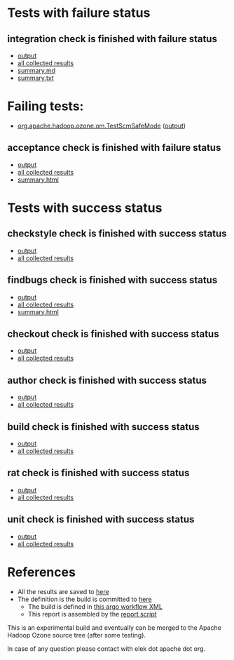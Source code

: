 # Tests with failure status

## integration check is finished with failure status

   * [output](https://raw.githubusercontent.com/elek/ozone-ci-03/master/pr/pr-hdds-1701-6l9pw/integration/output.log)
   * [all collected results](https://github.com/elek/ozone-ci-03/tree/master/pr/pr-hdds-1701-6l9pw/integration)
   * [summary.md](https://github.com/elek/ozone-ci-03/tree/master/pr/pr-hdds-1701-6l9pw/integration/summary.md)
   * [summary.txt](https://github.com/elek/ozone-ci-03/tree/master/pr/pr-hdds-1701-6l9pw/integration/summary.txt)

# Failing tests: 

 * [org.apache.hadoop.ozone.om.TestScmSafeMode](hadoop-ozone/integration-test/org.apache.hadoop.ozone.om.TestScmSafeMode.txt) ([output](hadoop-ozone/integration-test/org.apache.hadoop.ozone.om.TestScmSafeMode-output.txt))

## acceptance check is finished with failure status

   * [output](https://raw.githubusercontent.com/elek/ozone-ci-03/master/pr/pr-hdds-1701-6l9pw/acceptance/output.log)
   * [all collected results](https://github.com/elek/ozone-ci-03/tree/master/pr/pr-hdds-1701-6l9pw/acceptance)
   * [summary.html](https://elek.github.io/ozone-ci-03/pr/pr-hdds-1701-6l9pw/acceptance/summary.html)



# Tests with success status

## checkstyle check is finished with success status

   * [output](https://raw.githubusercontent.com/elek/ozone-ci-03/master/pr/pr-hdds-1701-6l9pw/checkstyle/output.log)
   * [all collected results](https://github.com/elek/ozone-ci-03/tree/master/pr/pr-hdds-1701-6l9pw/checkstyle)


## findbugs check is finished with success status

   * [output](https://raw.githubusercontent.com/elek/ozone-ci-03/master/pr/pr-hdds-1701-6l9pw/findbugs/output.log)
   * [all collected results](https://github.com/elek/ozone-ci-03/tree/master/pr/pr-hdds-1701-6l9pw/findbugs)
   * [summary.html](https://elek.github.io/ozone-ci-03/pr/pr-hdds-1701-6l9pw/findbugs/summary.html)


## checkout check is finished with success status

   * [output](https://raw.githubusercontent.com/elek/ozone-ci-03/master/pr/pr-hdds-1701-6l9pw/checkout/output.log)
   * [all collected results](https://github.com/elek/ozone-ci-03/tree/master/pr/pr-hdds-1701-6l9pw/checkout)


## author check is finished with success status

   * [output](https://raw.githubusercontent.com/elek/ozone-ci-03/master/pr/pr-hdds-1701-6l9pw/author/output.log)
   * [all collected results](https://github.com/elek/ozone-ci-03/tree/master/pr/pr-hdds-1701-6l9pw/author)


## build check is finished with success status

   * [output](https://raw.githubusercontent.com/elek/ozone-ci-03/master/pr/pr-hdds-1701-6l9pw/build/output.log)
   * [all collected results](https://github.com/elek/ozone-ci-03/tree/master/pr/pr-hdds-1701-6l9pw/build)


## rat check is finished with success status

   * [output](https://raw.githubusercontent.com/elek/ozone-ci-03/master/pr/pr-hdds-1701-6l9pw/rat/output.log)
   * [all collected results](https://github.com/elek/ozone-ci-03/tree/master/pr/pr-hdds-1701-6l9pw/rat)


## unit check is finished with success status

   * [output](https://raw.githubusercontent.com/elek/ozone-ci-03/master/pr/pr-hdds-1701-6l9pw/unit/output.log)
   * [all collected results](https://github.com/elek/ozone-ci-03/tree/master/pr/pr-hdds-1701-6l9pw/unit)




# References

 * All the results are saved to [here](https://github.com/elek/ozone-ci-03/tree/master/pr/pr-hdds-1701-6l9pw/)
 * The definition is the build is committed to [here](https://github.com/elek/argo-ozone)
    * The build is defined in [this argo workflow XML](https://github.com/elek/argo-ozone/blob/master/ozone-build.yaml)
    * This report is assembled by the [report script](https://github.com/elek/argo-ozone/blob/master/scripts/report.sh)

This is an experimental build and eventually can be merged to the Apache Hadoop Ozone source tree (after some testing).

In case of any question please contact with elek dot apache dot org.
